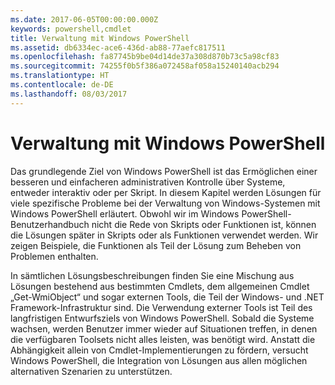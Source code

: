 ```yaml
---
ms.date: 2017-06-05T00:00:00.000Z
keywords: powershell,cmdlet
title: Verwaltung mit Windows PowerShell
ms.assetid: db6334ec-ace6-436d-ab88-77aefc817511
ms.openlocfilehash: fa87745b9be04d14de37a308d870b73c5a98cf83
ms.sourcegitcommit: 74255f0b5f386a072458af058a15240140acb294
ms.translationtype: HT
ms.contentlocale: de-DE
ms.lasthandoff: 08/03/2017
---
```

# <a name="using-windows-powershell-for-administration"></a>Verwaltung mit Windows PowerShell
Das grundlegende Ziel von Windows PowerShell ist das Ermöglichen einer besseren und einfacheren administrativen Kontrolle über Systeme, entweder interaktiv oder per Skript. In diesem Kapitel werden Lösungen für viele spezifische Probleme bei der Verwaltung von Windows-Systemen mit Windows PowerShell erläutert. Obwohl wir im Windows PowerShell-Benutzerhandbuch nicht die Rede von Skripts oder Funktionen ist, können die Lösungen später in Skripts oder als Funktionen verwendet werden. Wir zeigen Beispiele, die Funktionen als Teil der Lösung zum Beheben von Problemen enthalten.

In sämtlichen Lösungsbeschreibungen finden Sie eine Mischung aus Lösungen bestehend aus bestimmten Cmdlets, dem allgemeinen Cmdlet „Get-WmiObject“ und sogar externen Tools, die Teil der Windows- und .NET Framework-Infrastruktur sind. Die Verwendung externer Tools ist Teil des langfristigen Entwurfsziels von Windows PowerShell. Sobald die Systeme wachsen, werden Benutzer immer wieder auf Situationen treffen, in denen die verfügbaren Toolsets nicht alles leisten, was benötigt wird. Anstatt die Abhängigkeit allein von Cmdlet-Implementierungen zu fördern, versucht Windows PowerShell, die Integration von Lösungen aus allen möglichen alternativen Szenarien zu unterstützen.

